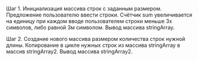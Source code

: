 Шаг 1. Инициализация массива строк с заданным размером. Предложение пользователю ввести строки. Счётчик sum увеличивается на единицу при каждом вводе пользователем строки меньше 3х символов, либо равной 3м символом. Вывод массива stringArray.

Шаг 2. Создание нового массива размером количества строк нужной длины. Копирование в цикле нужных строк из массива stringArray в массив stringArray2. Вывод массива stringArray2.